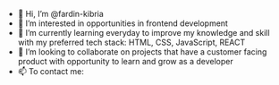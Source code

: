 - 👋 Hi, I’m @fardin-kibria
- 👀 I’m interested in opportunities in frontend development
- 🌱 I’m currently learning everyday to improve my knowledge and skill with my preferred tech stack: HTML, CSS, JavaScript, REACT
- 💞️ I’m looking to collaborate on projects that have a customer facing product with opportunity to learn and grow as a developer
- 📫 To contact me: 

<!---
fardin-kibria/fardin-kibria is a ✨ special ✨ repository because its `README.md` (this file) appears on your GitHub profile.
You can click the Preview link to take a look at your changes.
--->
